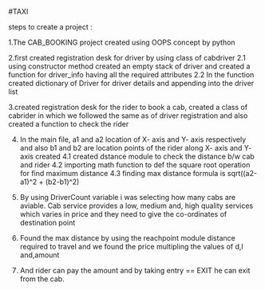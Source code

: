 #TAXI

steps to create a project :

1.The CAB_BOOKING project created using OOPS concept by python

2.first created registration desk for driver by using  class of cabdriver
 2.1 using constructor method created an empty stack of driver and created a function for driver_info having all the required attributes
 2.2 In the function created dictionary of Driver for driver details and appending into the driver list

3.created registration desk for the rider to book a cab, created a class of cabrider in which we followed the same as of driver registration and also created a function to check the rider 

4. In the main file, a1 and a2 location of X- axis and Y- axis respectively and also b1 and b2 are location points of the rider along X- axis and Y- axis created
 4.1 created dstance module to check the distance b/w cab and rider 
 4.2 importing math function to def the square root operation for find maximum distance
 4.3 finding max distance formula is sqrt((a2-a1)^2 + (b2-b1)^2)

5. By using DriverCount variable i was selecting how many cabs are aviable. Cab service provides a low, medium and, high quality services which varies in price and they need to give the co-ordinates of destination point

6. Found the max distance by using the reachpoint module distance required to travel and we found the price multipling the values of d,l and,amount

7. And rider can pay the amount and by taking entry == EXIT he can exit from the cab.